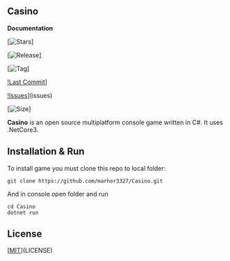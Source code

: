 ## Casino

**Documentation**

[![Stars](https://img.shields.io/github/stars/marhor3327/Casino.svg?style=social)]

[![Release](https://img.shields.io/github/release/marhor3327/Casino.svg)]

[![Tag](https://img.shields.io/github/tag-date/marhor3327/Casino.svg)]

[!Last Commit](https://img.shields.io/github/last-commit/marhor3327/Casino.svg)]

[!Issues](https://img.shields.io/github/issues/marhor3327/Casino.svg)](issues)

[![Size](https://img.shields.io/github/repo-size/marhor3327/Casino.svg)]

**Casino** is an open source multiplatform console game written in C#. 
  It uses .NetCore3.

## Installation & Run

To install game you must clone this repo to local folder:

```
git clone https://github.com/marhor3327/Casino.git
```

And in console open folder and run

```
cd Casino
dotnet run
```

## License

[[MIT](https://img.shields.io/github/license/marhor3327/Casino.svg)](LICENSE)
